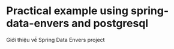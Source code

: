 # Practical example using spring-data-envers and postgresql
Giới thiệu về Spring Data Envers project